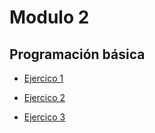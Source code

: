 # Modulo 2

## Programación básica

- [Ejercico 1](/ejercicios/modulo21ejercicio1.md)

- [Ejercico 2](/ejercicios/modulo21ejercicio2.md)

- [Ejercico 3](/ejercicios/modulo21ejercicio3.md)
